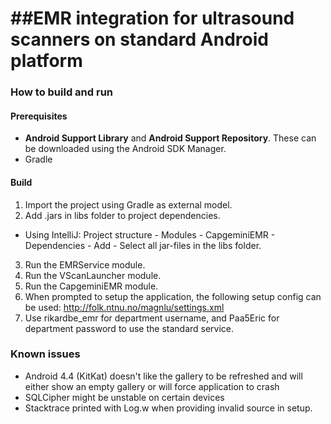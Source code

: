 ##EMR integration for ultrasound scanners on standard Android platform
==============================================================================

### How to build and run

#### Prerequisites
* **Android Support Library** and **Android Support Repository**. These can be downloaded using the Android SDK Manager.
* Gradle

#### Build
1. Import the project using Gradle as external model.
2. Add .jars in libs folder to project dependencies.
  * Using IntelliJ: Project structure - Modules - CapgeminiEMR - Dependencies - Add - Select all jar-files
in the libs folder.
3. Run the EMRService module.
4. Run the VScanLauncher module.
5. Run the CapgeminiEMR module.
6. When prompted to setup the application, the following setup config can be used: http://folk.ntnu.no/magnlu/settings.xml
7. Use rikardbe_emr for department username, and Paa5Eric for department password to use the standard service.

### Known issues
* Android 4.4 (KitKat) doesn't like the gallery to be refreshed and will either show
an empty gallery or will force application to crash
* SQLCipher might be unstable on certain devices
* Stacktrace printed with Log.w when providing invalid source in setup.
